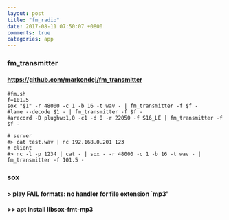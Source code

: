 ```yaml
---
layout: post
title: "fm_radio"
date: 2017-08-11 07:50:07 +0800
comments: true
categories: app
---
```


### fm_transmitter  
#### https://github.com/markondej/fm_transmitter  



``` 
#fm.sh
f=101.5
sox "$1" -r 48000 -c 1 -b 16 -t wav - | fm_transmitter -f $f -
#lame --decode $1 - | fm_transmitter -f $f -
#arecord -D plughw:1,0 -c1 -d 0 -r 22050 -f S16_LE | fm_transmitter -f $f -

# server
#> cat test.wav | nc 192.168.0.201 123
# client 
#> nc -l -p 1234 | cat - | sox - -r 48000 -c 1 -b 16 -t wav - | fm_transmitter -f 101.5 -

```

### sox 
#### > play FAIL formats: no handler for file extension `mp3'  
#### >> apt install libsox-fmt-mp3   
